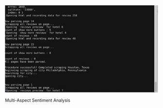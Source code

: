 [![research_cover][CM_Preview]][path_to_description]

Multi-Aspect Sentiment Analysis

[CM_Preview]: /_material/research/Multi_Aspect_Sentiment/scraping_terminal_output.gif
[path_to_description]: /projects/multi_aspect_sentiment
